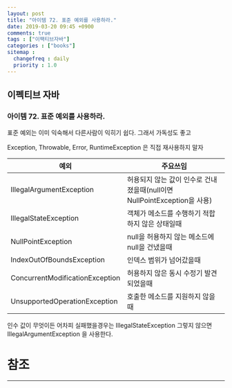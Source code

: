 ```yaml
---
layout: post
title: "아이템 72. 표준 예외를 사용하라."
date: 2019-03-20 09:45 +0900
comments: true
tags : ["이팩티브자바"]
categories : ["books"]
sitemap :
  changefreq : daily
  priority : 1.0
---
```

## 이펙티브 자바

### 아이템 72. 표준 예외를 사용하라.

표준 예외는 이미 익숙해서 다른사람이 익히기 쉽다. 그래서 가독성도 좋고

Exception, Throwable, Error, RuntimeException 은 직접 재사용하지 말자

예외    | 주요쓰임
--------|--------|
IllegalArgumentException| 허용되지 않는 값이 인수로 건내졌을때(null이면 NullPointException을 사용)
IllegalStateException| 객체가 메소드를 수행하기 적합하지 않은 상태일때
NullPointException| null을 허용하지 않는 메소드에 null을 건냈을때
IndexOutOfBoundsException| 인덱스 범위가 넘어갔을때
ConcurrentModificationException| 허용하지 않은 동시 수정기 발견되었을때
UnsupportedOperationException| 호출한 메소드를 지원하지 않을때

인수 값이 무엇이든 어차피 실패했을경우는 IllegalStateException 그렇지 않으면 IllegalArgumentException 을 사용한다.


# 참조
-----
